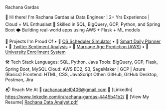 Rachana Gardas

👋 Hi there! I'm Rachana Gardas
📊 Data Engineer | 2+ Yrs Experience | Cloud + ML Enthusiast
🚀 Skilled in SQL, BigQuery, GCP, Python, and Spring Boot
🌩️ Building real-world apps using AWS + Flask + ML models

💼 Projects I'm Proud Of
•	🔗 [OS Scheduler Simulator](https://github.com/Gardasrachana/os-scheduler-simulator)
•	🔗 [Smart Daily Planner](https://github.com/Gardasrachana/smart-daily-planner)
•	🔗 [Twitter Sentiment Analysis](https://github.com/Gardasrachana/twitter-sentiment-analysis)
•	🔗 [Marriage Age Prediction (AWS)](https://github.com/Gardasrachana/marriage-age-prediction)
•	🔗 [University Enrollment System](https://github.com/Gardasrachana/university-enrollment-system)

🛠️ Tech Stack
Languages: SQL, Python, Java
Tools: BigQuery, GCP, Flask, Spring Boot, MySQL
Cloud: AWS EC2, S3, SageMaker | GCP | Azure (Basics)
Frontend: HTML, CSS, JavaScript
Other: GitHub, GitHub Desktop, Postman, Jira

📬 Reach Me At
📧 rachanapatel0406@gmail.com
💼 [LinkedIn] https://www.linkedin.com/in/rachana-gardas-4445b41b2/
📄 [View My Resume] 
[Rachana Data Analyst.pdf](https://github.com/user-attachments/files/19884314/Rachana.Data.Analyst.pdf)

